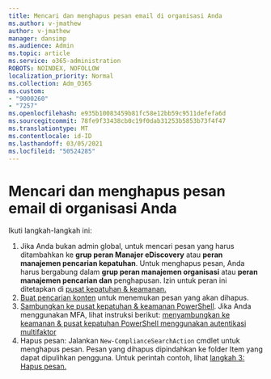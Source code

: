 ```yaml
---
title: Mencari dan menghapus pesan email di organisasi Anda
ms.author: v-jmathew
author: v-jmathew
manager: dansimp
ms.audience: Admin
ms.topic: article
ms.service: o365-administration
ROBOTS: NOINDEX, NOFOLLOW
localization_priority: Normal
ms.collection: Adm_O365
ms.custom:
- "9000260"
- "7257"
ms.openlocfilehash: e935b10083459b81fc58e12bb59c9511defefa6d
ms.sourcegitcommit: 78fe9f33438cb0c19f0dab31253b5853b73f4f47
ms.translationtype: MT
ms.contentlocale: id-ID
ms.lasthandoff: 03/05/2021
ms.locfileid: "50524285"
---
```

# <a name="search-for-and-delete-email-messages-in-your-organization"></a>Mencari dan menghapus pesan email di organisasi Anda

Ikuti langkah-langkah ini:

1. Jika Anda bukan admin global, untuk mencari pesan yang harus ditambahkan ke **grup peran Manajer eDiscovery** atau **peran manajemen pencarian kepatuhan**. Untuk menghapus pesan, Anda harus bergabung dalam **grup peran manajemen organisasi** atau **peran manajemen pencarian dan** penghapusan. Izin untuk peran ini ditetapkan di [pusat kepatuhan & keamanan.](https://protection.office.com)
2. [Buat pencarian konten](https://docs.microsoft.com/office365/securitycompliance/content-search) untuk menemukan pesan yang akan dihapus.
3. [Sambungkan ke pusat kepatuhan & keamanan PowerShell](https://docs.microsoft.com/powershell/exchange/office-365-scc/connect-to-scc-powershell/connect-to-scc-powershell). Jika Anda menggunakan MFA, lihat instruksi berikut: [menyambungkan ke keamanan & pusat kepatuhan PowerShell menggunakan autentikasi multifaktor](https://docs.microsoft.com/powershell/exchange/office-365-scc/connect-to-scc-powershell/mfa-connect-to-scc-powershell)
4. Hapus pesan: Jalankan `New-ComplianceSearchAction` cmdlet untuk menghapus pesan. Pesan yang dihapus dipindahkan ke folder Item yang dapat dipulihkan pengguna. Untuk perintah contoh, lihat [langkah 3: Hapus pesan.](https://docs.microsoft.com/office365/securitycompliance/search-for-and-delete-messages-in-your-organization)
